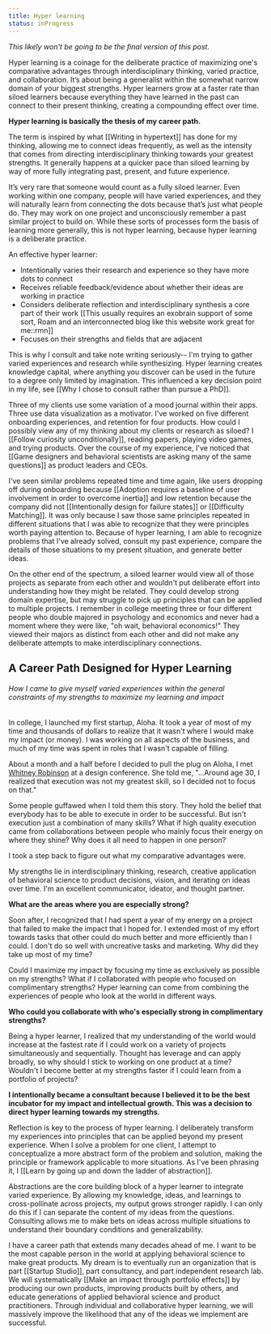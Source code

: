 ```yaml
---
title: Hyper learning
status: inProgress
---
```

*This likely won't be going to be the final version of this post.*

Hyper learning is a coinage for the deliberate practice of maximizing one's comparative advantages through interdisciplinary thinking, varied practice, and collaboration. It’s about being a generalist within the somewhat narrow domain of your biggest strengths. Hyper learners grow at a faster rate than siloed learners because everything they have learned in the past can connect to their present thinking, creating a compounding effect over time. 

**Hyper learning is basically the thesis of my career path.**

The term is inspired by what [[Writing in hypertext]] has done for my thinking, allowing me to connect ideas frequently, as well as the intensity that comes from directing interdisciplinary thinking towards your greatest strengths. It generally happens at a quicker pace than siloed learning by way of more fully integrating past, present, and future experience.

It’s very rare that someone would count as a fully siloed learner. Even working within one company, people will have varied experiences, and they will naturally learn from connecting the dots because that’s just what people do. They may work on one project and unconsciously remember a past similar project to build on. While these sorts of processes form the basis of learning more generally, this is not hyper learning, because hyper learning is a deliberate practice.

An effective hyper learner: 
* Intentionally varies their research and experience so they have more dots to connect
* Receives reliable feedback/evidence about whether their ideas are working in practice
* Considers deliberate reflection and interdisciplinary synthesis a core part of their work [[This usually requires an exobrain support of some sort, Roam and an interconnected blog like this website work great for me::rmn]]
* Focuses on their strengths and fields that are adjacent

This is why I consult and take note writing seriously-- I'm trying to gather varied experiences and research while synthesizing. Hyper learning creates knowledge capital, where anything you discover can be used in the future to a degree only limited by imagination. This influenced a key decision point in my life, see [[Why I chose to consult rather than pursue a PhD]].

Three of my clients use some variation of a mood journal within their apps. Three use data visualization as a motivator. I've worked on five different onboarding experiences, and retention for four products. How could I possibly view any of my thinking about my clients or research as siloed? I [[Follow curiosity unconditionally]], reading papers, playing video games, and trying products. Over the course of my experience, I've noticed that [[Game designers and behavioral scientists are asking many of the same questions]] as product leaders and CEOs.

I've seen similar problems repeated time and time again, like users dropping off during onboarding because [[Adoption requires a baseline of user involvement in order to overcome inertia]] and low retention because the company did not [[Intentionally design for failure states]] or [[Difficulty Matching]]. It was only because I saw those same principles repeated in different situations that I was able to recognize that they were principles worth paying attention to. Because of hyper learning, I am able to recognize problems that I've already solved, consult my past experience, compare the details of those situations to my present situation, and generate better ideas.

On the other end of the spectrum, a siloed learner would view all of those projects as separate from each other and wouldn't put deliberate effort into understanding how they might be related. They could develop strong domain expertise, but may struggle to pick up principles that can be applied to multiple projects. I remember in college meeting three or four different people who double majored in psychology and economics and never had a moment where they were like, "oh wait, behavioral economics!" They viewed their majors as distinct from each other and did not make any deliberate attempts to make interdisciplinary connections.

## A Career Path Designed for Hyper Learning

###### How I came to give myself varied experiences within the general constraints of my strengths to maximize my learning and impact

In college, I launched my first startup, Aloha. It took a year of most of my time and thousands of dollars to realize that it wasn't where I would make my impact (or money). I was working on all aspects of the business, and much of my time was spent in roles that I wasn't capable of filling.

About a month and a half before I decided to pull the plug on Aloha, I met [Whitney Robinson](https://www.linkedin.com/in/whitneyrobinson/) at a design conference. She told me, "...Around age 30, I realized that execution was not my greatest skill, so I decided not to focus on that."

Some people guffawed when I told them this story. They hold the belief that everybody has to be able to execute in order to be successful. But isn't execution just a combination of many skills? What if high quality execution came from collaborations between people who mainly focus their energy on where they shine? Why does it all need to happen in one person?

I took a step back to figure out what my comparative advantages were.

My strengths lie in interdisciplinary thinking, research, creative application of behavioral science to product decisions, vision, and iterating on ideas over time. I'm an excellent communicator, ideator, and thought partner.

**What are the areas where you are especially strong?**

Soon after, I recognized that I had spent a year of my energy on a project that failed to make the impact that I hoped for. I extended most of my effort towards tasks that other could do much better and more efficiently than I could. I don't do so well with uncreative tasks and marketing. Why did they take up most of my time?

Could I maximize my impact by focusing my time as exclusively as possible on my strengths? What if I collaborated with people who focused on complimentary strengths? Hyper learning can come from combining the experiences of people who look at the world in different ways.

**Who could you collaborate with who's especially strong in complimentary strengths?**

Being a hyper learner, I realized that my understanding of the world would increase at the fastest rate if I could work on a variety of projects simultaneously and sequentially. Thought has leverage and can apply broadly, so why should I stick to working on one product at a time? Wouldn't I become better at my strengths faster if I could learn from a portfolio of projects?

**I intentionally became a consultant because I believed it to be the best incubator for my impact and intellectual growth. This was a decision to direct hyper learning towards my strengths.**

Reflection is key to the process  of hyper learning. I deliberately transform my experiences into principles that can be applied beyond my present experience. When I solve a problem for one client, I attempt to conceptualize a more abstract form of the problem and solution, making the principle or framework applicable to more situations. As I've been phrasing it, I [[Learn by going up and down the ladder of abstraction]].

Abstractions are the core building block of a hyper learner to integrate varied experience. By allowing my knowledge, ideas, and learnings to cross-pollinate across projects, my output grows stronger rapidly. I can only do this if I can separate the content of my ideas from the questions. Consulting allows me to make bets on ideas across multiple situations to understand their boundary conditions and generalizability.

I have a career path that extends many decades ahead of me. I want to be the most capable person in the world at applying behavioral science to make great products. My dream is to eventually run an organization that is part [[Startup Studio]], part consultancy, and part independent research lab. We will systematically [[Make an impact through portfolio effects]] by producing our own products, improving products built by others, and educate generations of applied behavioral science and product practitioners. Through individual and collaborative hyper learning, we will massively improve the likelihood that any of the ideas we implement are successful.